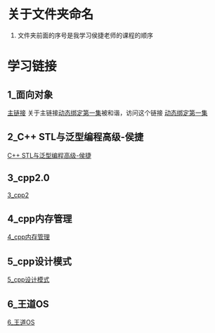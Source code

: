 # 关于文件夹命名
1. 文件夹前面的序号是我学习侯捷老师的课程的顺序



# 学习链接
## 1_面向对象
[主链接](https://www.bilibili.com/watchlater/#/BV1K4411974P/p1)
关于主链接[动态绑定第一集](https://www.bilibili.com/watchlater/#/BV1K4411974P/p32)被和谐，访问这个链接
[动态绑定第一集](https://www.bilibili.com/watchlater/#/BV1ft411T7n6/p19)

## 2_C++ STL与泛型编程高级-侯捷
[C++ STL与泛型编程高级-侯捷](https://www.bilibili.com/watchlater/#/BV1Yb411p7UK/p2)

## 3_cpp2.0
[3_cpp2](https://www.bilibili.com/watchlater/#/BV1p4411v7Dh/p1)

## 4_cpp内存管理
[4_cpp内存管理](https://www.bilibili.com/video/BV1it411g776)

## 5_cpp设计模式
[5_cpp设计模式](https://www.bilibili.com/watchlater/#/BV11t411V7vT/p2)

## 6_王道OS
[6_王道OS](https://www.bilibili.com/video/BV1YE411D7nH?p=3)